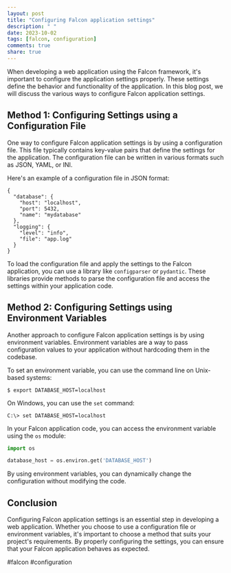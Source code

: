 ```yaml
---
layout: post
title: "Configuring Falcon application settings"
description: " "
date: 2023-10-02
tags: [falcon, configuration]
comments: true
share: true
---
```


When developing a web application using the Falcon framework, it's important to configure the application settings properly. These settings define the behavior and functionality of the application. In this blog post, we will discuss the various ways to configure Falcon application settings.

## Method 1: Configuring Settings using a Configuration File

One way to configure Falcon application settings is by using a configuration file. This file typically contains key-value pairs that define the settings for the application. The configuration file can be written in various formats such as JSON, YAML, or INI.

Here's an example of a configuration file in JSON format:

```
{
  "database": {
    "host": "localhost",
    "port": 5432,
    "name": "mydatabase"
  },
  "logging": {
    "level": "info",
    "file": "app.log"
  }
}
```

To load the configuration file and apply the settings to the Falcon application, you can use a library like `configparser` or `pydantic`. These libraries provide methods to parse the configuration file and access the settings within your application code.

## Method 2: Configuring Settings using Environment Variables

Another approach to configure Falcon application settings is by using environment variables. Environment variables are a way to pass configuration values to your application without hardcoding them in the codebase.

To set an environment variable, you can use the command line on Unix-based systems:

```
$ export DATABASE_HOST=localhost
```

On Windows, you can use the `set` command:

```
C:\> set DATABASE_HOST=localhost
```

In your Falcon application code, you can access the environment variable using the `os` module:

```python
import os

database_host = os.environ.get('DATABASE_HOST')
```

By using environment variables, you can dynamically change the configuration without modifying the code.

## Conclusion

Configuring Falcon application settings is an essential step in developing a web application. Whether you choose to use a configuration file or environment variables, it's important to choose a method that suits your project's requirements. By properly configuring the settings, you can ensure that your Falcon application behaves as expected.

#falcon #configuration